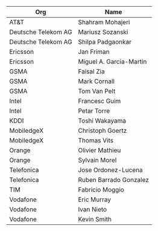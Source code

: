 | Org                    | Name                                                |
| -----------------------| ----------------------------------------------------|
| AT&T | Shahram Mohajeri|
| Deutsche Telekom AG | Mariusz Sozanski |
| Deutsche Telekom AG | Shilpa Padgaonkar |
| Ericsson | Jan Friman |
| Ericsson | Miguel A. Garcia-Martin |
| GSMA | Faisal Zia |
| GSMA | Mark Cornall |
| GSMA | Tom Van Pelt |
| Intel | Francesc Guim |
| Intel | Petar Torre |
| KDDI | Toshi Wakayama |
| MobiledgeX | Christoph Goertz |
| MobiledgeX | Thomas Vits |
| Orange | Olivier Mathieu |
| Orange | Sylvain Morel|
| Telefonica | Jose Ordonez-Lucena |
| Telefonica | Ruben Barrado Gonzalez |
| TIM | Fabricio Moggio|
| Vodafone | Eric Murray |
| Vodafone | Ivan Nieto|
| Vodafone | Kevin Smith|
